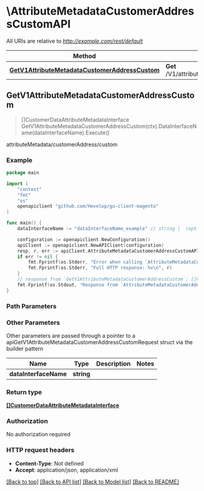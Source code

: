 # \AttributeMetadataCustomerAddressCustomAPI

All URIs are relative to *http://example.com/rest/default*

Method | HTTP request | Description
------------- | ------------- | -------------
[**GetV1AttributeMetadataCustomerAddressCustom**](AttributeMetadataCustomerAddressCustomAPI.md#GetV1AttributeMetadataCustomerAddressCustom) | **Get** /V1/attributeMetadata/customerAddress/custom | attributeMetadata/customerAddress/custom



## GetV1AttributeMetadataCustomerAddressCustom

> []CustomerDataAttributeMetadataInterface GetV1AttributeMetadataCustomerAddressCustom(ctx).DataInterfaceName(dataInterfaceName).Execute()

attributeMetadata/customerAddress/custom



### Example

```go
package main

import (
	"context"
	"fmt"
	"os"
	openapiclient "github.com/Hevelop/go-client-magento"
)

func main() {
	dataInterfaceName := "dataInterfaceName_example" // string |  (optional)

	configuration := openapiclient.NewConfiguration()
	apiClient := openapiclient.NewAPIClient(configuration)
	resp, r, err := apiClient.AttributeMetadataCustomerAddressCustomAPI.GetV1AttributeMetadataCustomerAddressCustom(context.Background()).DataInterfaceName(dataInterfaceName).Execute()
	if err != nil {
		fmt.Fprintf(os.Stderr, "Error when calling `AttributeMetadataCustomerAddressCustomAPI.GetV1AttributeMetadataCustomerAddressCustom``: %v\n", err)
		fmt.Fprintf(os.Stderr, "Full HTTP response: %v\n", r)
	}
	// response from `GetV1AttributeMetadataCustomerAddressCustom`: []CustomerDataAttributeMetadataInterface
	fmt.Fprintf(os.Stdout, "Response from `AttributeMetadataCustomerAddressCustomAPI.GetV1AttributeMetadataCustomerAddressCustom`: %v\n", resp)
}
```

### Path Parameters



### Other Parameters

Other parameters are passed through a pointer to a apiGetV1AttributeMetadataCustomerAddressCustomRequest struct via the builder pattern


Name | Type | Description  | Notes
------------- | ------------- | ------------- | -------------
 **dataInterfaceName** | **string** |  | 

### Return type

[**[]CustomerDataAttributeMetadataInterface**](CustomerDataAttributeMetadataInterface.md)

### Authorization

No authorization required

### HTTP request headers

- **Content-Type**: Not defined
- **Accept**: application/json, application/xml

[[Back to top]](#) [[Back to API list]](../README.md#documentation-for-api-endpoints)
[[Back to Model list]](../README.md#documentation-for-models)
[[Back to README]](../README.md)

